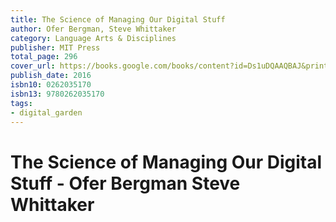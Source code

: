 ```yaml
---
title: The Science of Managing Our Digital Stuff
author: Ofer Bergman, Steve Whittaker
category: Language Arts & Disciplines
publisher: MIT Press
total_page: 296
cover_url: https://books.google.com/books/content?id=Ds1uDQAAQBAJ&printsec=frontcover&img=1&zoom=1&edge=curl&source=gbs_api
publish_date: 2016
isbn10: 0262035170
isbn13: 9780262035170
tags:
- digital_garden
---
```

# The Science of Managing Our Digital Stuff - Ofer Bergman Steve Whittaker
